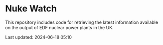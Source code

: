 # Nuke Watch

This repository includes code for retrieving the latest information available on the output of EDF nuclear power plants in the UK.

Last updated: 2024-06-18 05:10